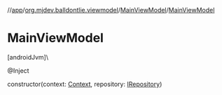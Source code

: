 //[app](../../../index.md)/[org.mjdev.balldontlie.viewmodel](../index.md)/[MainViewModel](index.md)/[MainViewModel](-main-view-model.md)

# MainViewModel

[androidJvm]\

@Inject

constructor(context: [Context](https://developer.android.com/reference/kotlin/android/content/Context.html), repository: [IRepository](../../org.mjdev.balldontlie.repository.def/-i-repository/index.md))

